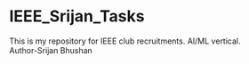 # IEEE_Srijan_Tasks
This is my repository for IEEE club recruitments. AI/ML vertical.
<br>
Author-Srijan Bhushan
